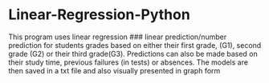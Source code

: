 # Linear-Regression-Python
This program uses linear regression ###     linear prediction/number prediction for students grades     based on either their first grade, (G1), second grade (G2)     or their third grade(G3). Predictions can also be made based     on their study time, previous failures (in tests) or absences.     The models are then saved in a txt file and also visually presented     in graph form
